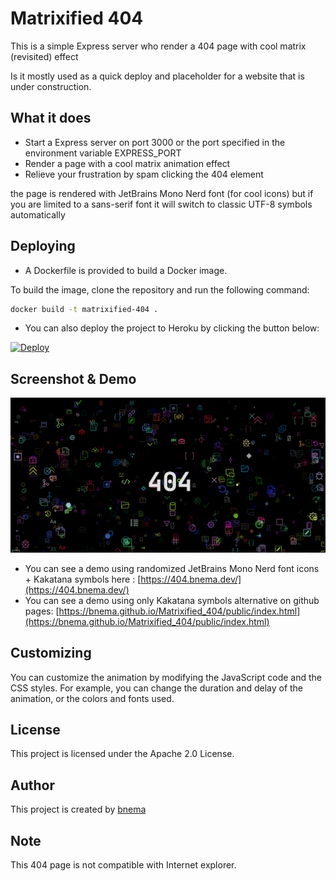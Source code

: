 # Matrixified 404
This is a simple Express server who render a 404 page with cool matrix (revisited) effect

Is it mostly used as a quick deploy and placeholder for a website that is under construction.

## What it does

  - Start a Express server on port 3000 or the port specified in the environment variable EXPRESS_PORT
  - Render a page with a cool matrix animation effect 
  - Relieve your frustration by spam clicking the 404 element

the page is rendered with JetBrains Mono Nerd font (for cool icons) but if you are limited to a sans-serif font it will switch to classic UTF-8 symbols automatically
## Deploying

- A Dockerfile is provided to build a Docker image.

To build the image, clone the repository and run the following command:
```bash
docker build -t matrixified-404 .
```

- You can also deploy the project to Heroku by clicking the button below:

[![Deploy](https://www.herokucdn.com/deploy/button.svg)](https://heroku.com/deploy/?template=github.com/bnema/matrixified-404)

## Screenshot & Demo

![Screenshot](https://raw.githubusercontent.com/bnema/Matrixified_404/main/screenshot.png)


- You can see a demo using randomized JetBrains Mono Nerd font icons + Kakatana symbols here : [https://404.bnema.dev/](https://404.bnema.dev/)
- You can see a demo using only Kakatana symbols alternative on github pages: [https://bnema.github.io/Matrixified_404/public/index.html](https://bnema.github.io/Matrixified_404/public/index.html)



## Customizing

You can customize the animation by modifying the JavaScript code and the CSS styles. For example, you can change the duration and delay of the animation, or the colors and fonts used.

## License

This project is licensed under the Apache 2.0 License.

## Author

This project is created by [bnema](https://github.com/bnema)

## Note

This 404 page is not compatible with Internet explorer.